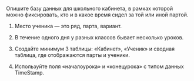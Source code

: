 
Опишите базу данных для школьного кабинета, в рамках которой можно фиксировать, кто и в какое время сидел за той или иной партой.

1. Место ученика — это ряд, парта, вариант.

1. В течение одного дня у разных классов бывает несколько уроков.

1.  Создайте минимум 3 таблицы: «Кабинет», «Ученик» и сводная таблица, где отображаются парты и ученики.

1. Используйте поля «началоурока» и «конецурока» с типом данных TimeStamp.